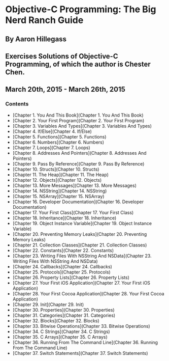# Objective-C Programming: The Big Nerd Ranch Guide## By Aaron Hillegass## Exercises Solutions of Objective-C Programming, of which the author is Chester Chen. ## March 20th, 2015 - March 26th, 2015### Contents- [Chapter 1. You And This Book](Chapter 1. You And This Book)- [Chapter 2. Your First Program](Chapter 2. Your First Program)- [Chapter 3. Variables And Types](Chapter 3. Variables And Types)- [Chapter 4. If/Else](Chapter 4. If/Else)- [Chapter 5. Functions](Chapter 5. Functions)- [Chapter 6. Numbers](Chapter 6. Numbers)- [Chapter 7. Loops](Chapter 7. Loops)- [Chapter 8. Addresses And Pointers](Chapter 8. Addresses And Pointers)- [Chapter 9. Pass By Reference](Chapter 9. Pass By Reference)- [Chapter 10. Structs](Chapter 10. Structs)- [Chapter 11. The Heap](Chapter 11. The Heap)- [Chapter 12. Objects](Chapter 12. Objects)- [Chapter 13. More Messages](Chapter 13. More Messages)- [Chapter 14. NSString](Chapter 14. NSString)- [Chapter 15. NSArray](Chapter 15. NSArray)- [Chapter 16. Developer Documentation](Chapter 16. Developer Documentation)- [Chapter 17. Your First Class](Chapter 17. Your First Class)- [Chapter 18. Inheritance](Chapter 18. Inheritance)- [Chapter 19. Object Instance Variable](Chapter 19. Object Instance Variable)- [Chapter 20. Preventing Memory Leaks](Chapter 20. Preventing Memory Leaks)- [Chapter 21. Collection Classes](Chapter 21. Collection Classes)- [Chapter 22. Constants](Chapter 22. Constants)- [Chapter 23. Writing Files With NSString And NSData](Chapter 23. Writing Files With NSString And NSData)- [Chapter 24. Callbacks](Chapter 24. Callbacks)- [Chapter 25. Protocols](Chapter 25. Protocols)- [Chapter 26. Property Lists](Chapter 26. Property Lists)- [Chapter 27. Your First iOS Application](Chapter 27. Your First iOS Application)- [Chapter 28. Your First Cocoa Application](Chapter 28. Your First Cocoa Application)- [Chapter 29. Init](Chapter 29. Init)- [Chapter 30. Properties](Chapter 30. Properties)- [Chapter 31. Categories](Chapter 31. Categories)- [Chapter 32. Blocks](Chapter 32. Blocks)- [Chapter 33. Bitwise Operations](Chapter 33. Bitwise Operations)- [Chapter 34. C Strings](Chapter 34. C Strings)- [Chapter 35. C Arrays](Chapter 35. C Arrays)- [Chapter 36. Running From The Command Line](Chapter 36. Running From The Command Line)- [Chapter 37. Switch Statements](Chapter 37. Switch Statements)